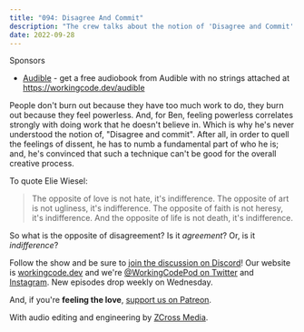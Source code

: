 ```yaml
---
title: "094: Disagree And Commit"
description: "The crew talks about the notion of 'Disagree and Commit' and how to deal with disagreements and dissent while working in a team."
date: 2022-09-28
---
```


<script async defer onload="redcircleIframe();" src="https://api.podcache.net/embedded-player/sh/30227421-bc27-45c2-bfb4-861def7dd4cc/ep/a7f9aa95-b792-4486-b8cc-6f8078704822"></script><div class="redcirclePlayer-a7f9aa95-b792-4486-b8cc-6f8078704822"></div>

Sponsors

- [Audible](https://workingcode.dev/audible) - get a free audiobook from Audible with no strings attached at https://workingcode.dev/audible

People don't burn out because they have too much work to do, they burn out because they feel powerless. And, for Ben, feeling powerless correlates strongly with doing work that he doesn't believe in. Which is why he's never understood the notion of, "Disagree and commit". After all, in order to quell the feelings of dissent, he has to numb a fundamental part of who he is; and, he's convinced that such a technique can't be good for the overall creative process.

To quote Elie Wiesel:

> The opposite of love is not hate, it's indifference. The opposite of art is not ugliness, it's indifference. The opposite of faith is not heresy, it's indifference. And the opposite of life is not death, it's indifference.

So what is the opposite of disagreement? Is it _agreement_? Or, is it _indifference_?

Follow the show and be sure to [join the discussion on Discord][working-code-discord]! Our website is [workingcode.dev][working-code] and we're [@WorkingCodePod on Twitter][working-code-twitter] and [Instagram][working-code-instagram]. New episodes drop weekly on Wednesday.

And, if you're **feeling the love**, [support us on Patreon][working-code-patreon].

[working-code]: https://workingcode.dev/
[working-code-discord]: https://workingcode.dev/discord/
[working-code-instagram]: https://www.instagram.com/workingcodepod/
[working-code-patreon]: https://www.patreon.com/workingcodepod
[working-code-twitter]: https://twitter.com/WorkingCodePod

With audio editing and engineering by [ZCross Media](https://www.zcross.media/).

